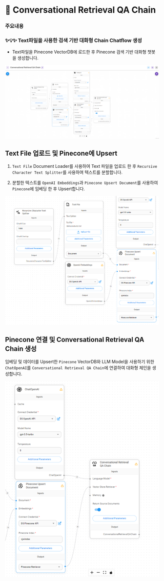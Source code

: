 # 🤖 Conversational Retrieval QA Chain

### **주요내용**

### **✨💡✨ Text파일을 사용한 검색 기반 대화형 Chain Chatflow 생성**

- Text파일을 Pinecone VectorDB에 로드한 후 Pinecone 검색 기반 대화형 챗봇을 생성합니다.

<img src="./images/Conversational Retrieval QA Chain/Conversational Retrieval QA Chain.png" alt="API Agent OpenAI">

## Text File 업로드 및 Pinecone에 Upsert

1. `Text File` Document Loader를 사용하여 Text 파일을 업로드 한 후 `Recursive Character Text Splitter`를 사용하여 텍스트를 분할합니다.

2. 분할한 텍스트를 `OpenAI Embeddings`과 `Pinecone Upsert Document`를 사용하여 `Pinecone`에 임베딩 한 후 Upsert합니다.

<img src="./images/Conversational Retrieval QA Chain/TextFIle_Pinecone_upload.png">


## Pinecone 연결 및 Conversational Retrieval QA Chain 생성

임베딩 및 데이터를 Upsert한 `Pinecone` VectorDB와 LLM Model을 사용하기 위한 `ChatOpenAI`를 `Conversational Retrieval QA Chain`에 연결하여 대화형 체인을 생성합니다.

<img src="./images/Conversational Retrieval QA Chain/ChatOpenAI_Pincone_Chain.png">